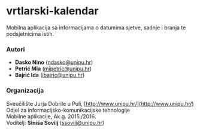 # vrtlarski-kalendar
Mobilna aplikacija sa informacijama o datumima sjetve, sadnje i branja te podsjetnicima istih.

### Autori
- **Dasko	Nino**	(ndasko@unipu.hr)
- **Petrić	Mia**	(mipetric@unipu.hr)
- **Bajrić	Ida**	(ibajric@unipu.hr)

### Organizacija
Sveučilište Jurja Dobrile u Puli,  [http://www.unipu.hr/](http://www.unipu.hr/) 
Odjel za informacijsko-komunikacijske tehnologije  
Mobilne aplikacije, Ak.g. 2015./2016.  
Voditelj: **Siniša Sovilj** (ssovilj@unipu.hr)
